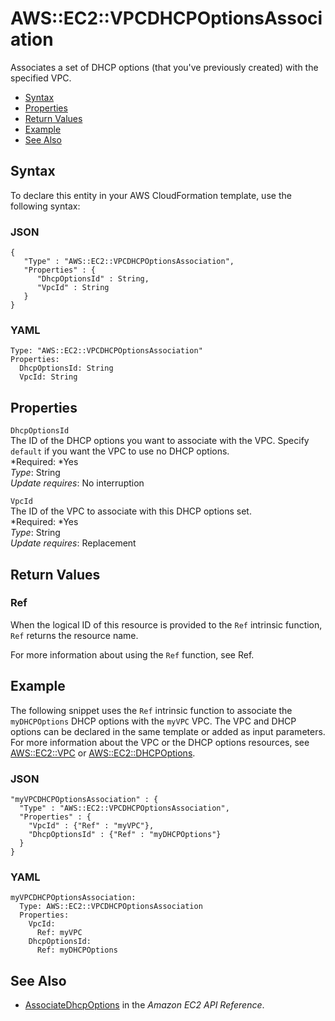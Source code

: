 # AWS::EC2::VPCDHCPOptionsAssociation<a name="aws-resource-ec2-vpc-dhcp-options-assoc"></a>

Associates a set of DHCP options \(that you've previously created\) with the specified VPC\.


+ [Syntax](#aws-resource-ec2-vpcdhcpoptionsassociation-syntax)
+ [Properties](#w3ab2c21c10d478b9)
+ [Return Values](#w3ab2c21c10d478c11)
+ [Example](#w3ab2c21c10d478c13)
+ [See Also](#w3ab2c21c10d478c15)

## Syntax<a name="aws-resource-ec2-vpcdhcpoptionsassociation-syntax"></a>

To declare this entity in your AWS CloudFormation template, use the following syntax:

### JSON<a name="aws-resource-ec2-vpcdhcpoptionsassociation-syntax.json"></a>

```
{ 
   "Type" : "AWS::EC2::VPCDHCPOptionsAssociation",
   "Properties" : {
      "DhcpOptionsId" : String,
      "VpcId" : String
   }
}
```

### YAML<a name="aws-resource-ec2-vpcdhcpoptionsassociation-syntax.yaml"></a>

```
Type: "AWS::EC2::VPCDHCPOptionsAssociation"
Properties: 
  DhcpOptionsId: String
  VpcId: String
```

## Properties<a name="w3ab2c21c10d478b9"></a>

`DhcpOptionsId`  
The ID of the DHCP options you want to associate with the VPC\. Specify `default` if you want the VPC to use no DHCP options\.  
*Required: *Yes  
*Type*: String  
*Update requires*: No interruption

`VpcId`  
The ID of the VPC to associate with this DHCP options set\.  
*Required: *Yes  
*Type*: String  
*Update requires*: Replacement

## Return Values<a name="w3ab2c21c10d478c11"></a>

### Ref<a name="w3ab2c21c10d478c11b2"></a>

When the logical ID of this resource is provided to the `Ref` intrinsic function, `Ref` returns the resource name\.

For more information about using the `Ref` function, see Ref\.

## Example<a name="w3ab2c21c10d478c13"></a>

The following snippet uses the `Ref` intrinsic function to associate the `myDHCPOptions` DHCP options with the `myVPC` VPC\. The VPC and DHCP options can be declared in the same template or added as input parameters\. For more information about the VPC or the DHCP options resources, see [AWS::EC2::VPC](aws-resource-ec2-vpc.md) or [AWS::EC2::DHCPOptions](aws-resource-ec2-dhcp-options.md)\.

### JSON<a name="aws-resource-ec2-vpcdhcpoptionsassociation-example-1.json"></a>

```
"myVPCDHCPOptionsAssociation" : {
  "Type" : "AWS::EC2::VPCDHCPOptionsAssociation",
  "Properties" : {
    "VpcId" : {"Ref" : "myVPC"},
    "DhcpOptionsId" : {"Ref" : "myDHCPOptions"}
  }
}
```

### YAML<a name="aws-resource-ec2-vpcdhcpoptionsassociation-example-1.yaml"></a>

```
myVPCDHCPOptionsAssociation:
  Type: AWS::EC2::VPCDHCPOptionsAssociation
  Properties:
    VpcId:
      Ref: myVPC
    DhcpOptionsId:
      Ref: myDHCPOptions
```

## See Also<a name="w3ab2c21c10d478c15"></a>

+ [AssociateDhcpOptions](http://docs.aws.amazon.com/AWSEC2/latest/APIReference/ApiReference-query-AssociateDhcpOptions.html) in the *Amazon EC2 API Reference*\.